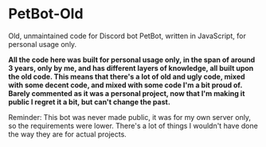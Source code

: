# PetBot-Old
Old, unmaintained code for Discord bot PetBot, written in JavaScript, for personal usage only.

**All the code here was built for personal usage only, in the span of around 3 years, only by me, and has different layers of knowledge, all built upon the old code. This means that there's a lot of old and ugly code, mixed with some decent code, and mixed with some code I'm a bit proud of. Barely commented as it was a personal project, now that I'm making it public I regret it a bit, but can't change the past.**

Reminder: This bot was never made public, it was for my own server only, so the requirements were lower. There's a lot of things I wouldn't have done the way they are for actual projects.
